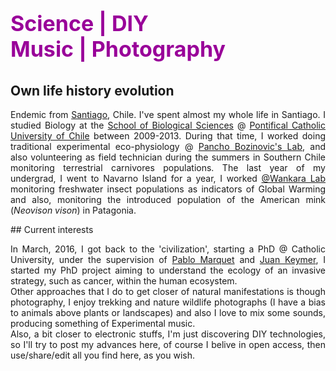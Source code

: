  <p style="color:#990099;font-size:34px;"> <b>Science | DIY <br> Music | Photography</b></p>
  

## Own life history evolution
<p align="justify">
Endemic from <a href= "https://www.youtube.com/watch?v=NcyXbcsTLtU">Santiago</a>, Chile. I've spent almost my whole life in Santiago. I studied Biology at the <a href = "http://biologia.uc.cl/es/">School of  Biological Sciences</a> @ <a href= "http://www.uc.cl/"> Pontifical Catholic University of Chile</a> between 2009-2013. During that time, I worked doing traditional experimental eco-physiology @ <a href ="http://labecofisiouc.wixsite.com/ecofisio"> Pancho Bozinovic's Lab</a>, and also volunteering as field technician during the summers in Southern Chile monitoring terrestrial carnivores populations. The last year of my undergrad, I went to Navarno Island for a year, I worked <a href = "http://www.labwankara.com/">@Wankara Lab</a> monitoring freshwater insect populations as indicators of Global Warming and also, monitoring the introduced population of the American mink (<i>Neovison vison</i>) in Patagonia. 
</p>
## Current interests
<p align="justify">
In March, 2016, I got back to the 'civilization', starting a PhD @ Catholic University, under the supervision of <a href = "http://biologia.uc.cl/es/cuerpo-academico/profesor/45"> Pablo Marquet</a> and <a href = "http://biologia.uc.cl/es/cuerpo-academico/profesor/40">Juan Keymer</a>, I started my PhD project aiming to understand the ecology of an invasive strategy, such as cancer, within the human ecosystem.<br>
  Other approaches that I do to get closer of natural manifestations is though photography, I enjoy trekking and nature wildlife photographs (I have a bias to animals above plants or landscapes) and also I love to mix some sounds, producing something of Experimental music.<br>
  Also, a bit closer to electronic stuffs, I'm just discovering DIY technologies, so I'll try to post my advances here, of course I belive in open access, then use/share/edit all you find here, as you wish.
